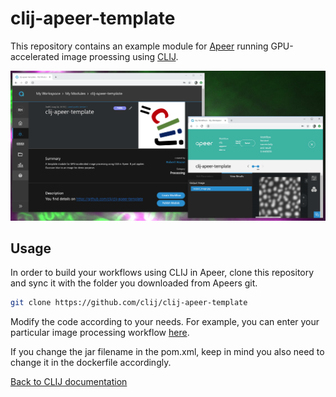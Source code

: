 # clij-apeer-template
This repository contains an example module for 
[Apeer](https://apeer.com)
 running GPU-accelerated image proessing using 
[CLIJ](https:///clij.github.io).

![Image](images/clij_apeer_screenshot2.png)

## Usage
In order to build your workflows using CLIJ in Apeer, clone this repository and sync it with the folder you downloaded from Apeers git.

```bash
git clone https://github.com/clij/clij-apeer-template
```

Modify the code according to your needs. For example, you can enter your particular image processing workflow 
[here](https://github.com/clij/clij-apeer-template/blob/master/src/main/java/net/haesleinhuepf/clapeer/GaussianBlur.java#L36).

If you change the jar filename in the pom.xml, keep in mind you also need to change it in the dockerfile accordingly.

[Back to CLIJ documentation](http://clij.github.io)
